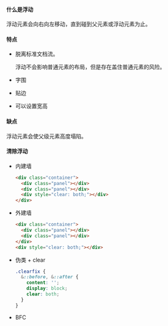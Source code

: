 #### 什么是浮动

浮动元素会向右向左移动，直到碰到父元素或浮动元素为止。

#### 特点

+ 脱离标准文档流。

  浮动不会影响普通元素的布局，但是存在盖住普通元素的风险。

+ 字围
+ 贴边
+ 可以设置宽高

#### 缺点

浮动元素会使父级元素高度塌陷。

#### 清除浮动

+ 内建墙

  ```html
  <div class="container">
    <div class="panel"></div>
    <div class="panel"></div>
    <div style="clear: both;"></div>
  </div>
  ```

+ 外建墙

  ```html
  <div class="container">
    <div class="panel"></div>
    <div class="panel"></div>
  </div>
  <div style="clear: both;"></div>
  ```

+ 伪类 + clear

  ```scss
  .clearfix {
    &::before, &::after {
      content: '';
      display: block;
      clear: both;
    }
  }
  ```

+ BFC

  